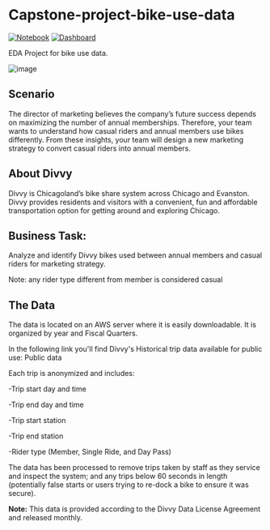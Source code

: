 # Capstone-project-bike-use-data

[![Notebook]](https://github.com/jeshuacn/Capstone-project-bike-use-data/blob/main/Cyclistic_Bike_Sharing.ipynb)  [![Dashboard]](https://public.tableau.com/app/profile/jeshua2189/viz/CaseStudyCyclisticBikeSharing/CaseStudyCyclisticBikeSharing?publish=yes)

EDA Project for bike use data.

[Notebook]: https://img.shields.io/badge/Notebook-informational?style=for-the-badge
[Dashboard]: https://img.shields.io/badge/Dashboard-green?style=for-the-badge

![image](https://github.com/jeshuacn/Capstone-project-bike-use-data/assets/33787097/bd6dad18-a397-4e0f-8c9c-29871a26e4a1)


## Scenario
The director of marketing believes the company’s future success depends on maximizing the number of annual memberships. Therefore, your team wants to understand how casual riders and annual members use bikes differently. From these insights, your team will design a new marketing strategy to convert casual riders into annual members.

## About Divvy
Divvy is Chicagoland’s bike share system across Chicago and Evanston. Divvy provides residents and visitors with a convenient, fun and affordable transportation option for getting around and exploring Chicago.

## Business Task:
Analyze and identify Divvy bikes used between annual members and casual riders for marketing strategy.

Note: any rider type different from member is considered casual

## The Data
The data is located on an AWS server where it is easily downloadable. It is organized by year and Fiscal Quarters.

In the following link you'll find Divvy's Historical trip data available for public use: Public data

Each trip is anonymized and includes:

-Trip start day and time

-Trip end day and time

-Trip start station

-Trip end station

-Rider type (Member, Single Ride, and Day Pass)

The data has been processed to remove trips taken by staff as they service and inspect the system; and any trips below 60 seconds in length (potentially false starts or users trying to re-dock a bike to ensure it was secure).

**Note:** This data is provided according to the Divvy Data License Agreement and released monthly.
